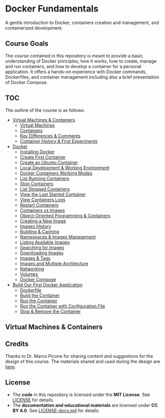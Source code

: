 # Docker Fundamentals
A gentle introduction to Docker, containers creation and management, and containerized development.

## Course Goals
The course contained in this repository is meant to provide a basic understanding of Docker principles, how it works, how to create, manage and run containers, and how to develop a container for a personal application. It offers a hands-on experience with Docker commands, Dockerfiles, and container management including also a brief presentation of Docker Compose.

## TOC
The outline of the course is as follows: 
- [Virtual Machines & Containers](#virtual-machines--containers)
  - [Virtual Machines](#virtual-machines)
  - [Containers](#containers)
  - [Key Differences & Comments](#key-differences--comments)
  - [Container History & First Experiments](#container-history--first-experiments)
- [Docker](#docker)
  - [Installing Docker](#installing-docker)
  - [Create First Container](#create-first-container)
  - [Create an Ubuntu Container](#create-an-ubuntu-container)
  - [Local Development & Working Environment](#local-development--working-environment)
  - [Docker Containers Working Modes](#docker-containers-working-modes)
  - [List Running Containers](#list-running-containers)
  - [Stop Containers](#stop-containers)
  - [List Stopped Containers](#list-stopped-containers)
  - [View the Last Started Container](#view-the-last-started-container)
  - [View Containers Logs](#view-containers-logs)
  - [Restart Containers](#restart-containers)
  - [Containers vs Images](#containers-vs-images)
  - [Object-Oriented Programming & Containers](#object-oriented-programming--containers)
  - [Creating a New Image](#creating-a-new-image)
  - [Images History](#images-history)
  - [Building & Caching](#building--caching)
  - [Namespaces & Images Management](#namespaces--images-management)
  - [Listing Available Images](#listing-available-images)
  - [Searching for Images](#searching-for-images)
  - [Downloading Images](#downloading-images)
  - [Images & Tags](#images-and-tags)
  - [Images and Multiple Architecture](#images-and-multiple-architectures)
  - [Networking](#networking)
  - [Volumes](#volumes)
  - [Docker Compose](#docker-compose)
- [Build Our First Docker Application](#build-our-first-docker-application)
  - [Dockerfile](#dockerfile)
  - [Build the Container](#build-the-container)
  - [Run the Container](#run-the-container)
  - [Run the Container with Configuration File](#run-the-container-with-configuration-file)
  - [Stop & Remove the Container](#stop--remove-the-container)

## Virtual Machines & Containers


## Credits
Thanks to Dr. Marco Picone for sharing content and suggestions for the design of this course. The materials shared and used during the design are [here](https://github.com/Distributed-IoT-Software-Arch-Course/docker-playground).

## License  
- The **code** in this repository is licensed under the **MIT License**. See [LICENSE](LICENSE) for details.  
- The **documentation and educational materials** are licensed under **CC BY 4.0**. See [LICENSE-docs.md](LICENSE-docs.md) for details.  
